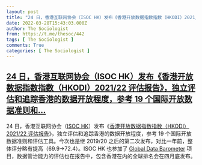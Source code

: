 ```yaml
---
layout: post
title: "24 日，香港互联网协会（ISOC HK）发布《香港开放数据指数指数（HKODI）2021/22 评估报告》，独立评估和追踪香港的数据开放程度，参考 19 个国际开放数据准则和"
date: 2022-03-28T15:43:03.000Z
author: The Sociologist
from: https://t.me/thesoc/442
tags: [ The Sociologist ]
comments: True
categories: [ The Sociologist ]
---
```

<!--1648482183000-->
[24 日，香港互联网协会（ISOC HK）发布《香港开放数据指数指数（HKODI）2021/22 评估报告》，独立评估和追踪香港的数据开放程度，参考 19 个国际开放数据准则和...](https://t.me/thesoc/442)
------

<div>
<p>24 日，香港互联网协会（<a href="https://opendata.isoc.hk/" target="_blank" rel="noopener" onclick="return confirm('Open this link?\n\n'+this.href);">ISOC HK</a>）发布《<a href="https://assets.website-files.com/618ce31945d18e87b2fd8efc/623d22d64322185d0b1dc824_Data%20for%20Good_FULL%20REPORT_ENG.pdf" target="_blank" rel="noopener" onclick="return confirm('Open this link?\n\n'+this.href);">香港开放数据指数指数（</a><a href="https://assets.website-files.com/618ce31945d18e87b2fd8efc/623d22d64322185d0b1dc824_Data%20for%20Good_FULL%20REPORT_ENG.pdf" target="_blank" rel="noopener" onclick="return confirm('Open this link?\n\n'+this.href);">HKODI</a><a href="https://assets.website-files.com/618ce31945d18e87b2fd8efc/623d22d64322185d0b1dc824_Data%20for%20Good_FULL%20REPORT_ENG.pdf" target="_blank" rel="noopener" onclick="return confirm('Open this link?\n\n'+this.href);">）</a><a href="https://assets.website-files.com/618ce31945d18e87b2fd8efc/623d22d64322185d0b1dc824_Data%20for%20Good_FULL%20REPORT_ENG.pdf" target="_blank" rel="noopener" onclick="return confirm('Open this link?\n\n'+this.href);">2021/22 </a><a href="https://assets.website-files.com/618ce31945d18e87b2fd8efc/623d22d64322185d0b1dc824_Data%20for%20Good_FULL%20REPORT_ENG.pdf" target="_blank" rel="noopener" onclick="return confirm('Open this link?\n\n'+this.href);">评估报告</a>》，独立评估和追踪香港的数据开放程度，参考 19 个国际开放数据准则和评估工具。今次也是继 2019/20 之后的第二次发布，对比一年前，整体评分略有提高（69.9→72.4）。ISOC HK 也参加了 <a href="https://globaldatabarometer.org/" target="_blank" rel="noopener" onclick="return confirm('Open this link?\n\n'+this.href);">Global Data Barometer</a> 项目，数据管治能力的评估也在报告中，包含香港在内的全球排名会在四月底发布。</p>
</div>
